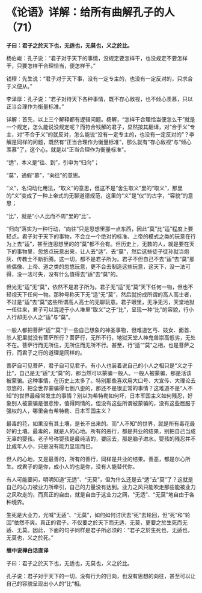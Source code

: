 《论语》详解：给所有曲解孔子的人（71）
====

			

**子曰：君子之於天下也，无适也，无莫也，义之於比。**

杨伯峻：孔子说：“君子对于天下的事情，没规定要怎样干，也没规定不要怎样干，只要怎样干合理恰当，便怎样干。”

钱穆：先生说：“君子对于天下事，没有一定专主的，也没有一定反对的，只求合于义便从。”

李泽厚：孔子说：“君子对待天下各种事情，既不存心敌视，也不倾心羡慕，只以正当合理作为衡量标准。”

详解：首先，以上三个解释都有逻辑问题。杨解，“怎样干合理恰当便怎么干”就是一个规定，怎么能说没规定呢？而符合钱解的君子，显然按其翻译，对“合于义”专主，对“不合于义”的就反对，怎么能说“没有一定专主的，也没有一定反对的”？李解是同样的问题，既然有“正当合理作为衡量标准”，那么就有“存心敌视”与“倾心羡慕”了，这个心，就是以“正当合理作为衡量标准”。

“适”，本义是“往、到”，引申为“归向”；

“莫”，通假“慕”，“向往”的意思。

“义”，名词动化用法，“取义”的意思，但这不是“舍生取义”里的“取义”，那里的“义”变成了一种上帝式的无聊道德规范，这里的“义”是“仪”的古字，“容貌”的意思；

“比”，就是“小人比而不周”里的“比”。

“归向”落实为一种行动，“向往”只是思想里那一点东西，因此“莫”比“适”程度上要轻点。君子对于天下的事物，不会立一个绝对的标准、上帝的模式之类的玩意在行为上去“适”，甚至连思想里的的“莫”都不会有。但历史上，无数的人，就是要在天下的事物里，忽悠点玩意出来，让人去“适”、去“莫”，然后这些徒子徒孙就当炮灰、传教士不断折腾。这一切，都不是君子所为。君子不但自己不去“适”去“莫”那些偶像、上帝、道之类的忽悠玩意，更不会去制造这些玩意，这天下，没一法可得，没一法可失，没有什么值得去“适”去“莫”的。

但光无“适”无“莫”，依然不是君子所为。君子无“适”无“莫”天下任何一物，但也不轻视天下任何一物。那种号称天下无“适”无“莫”，然后就扮成所谓的高人高士者，不过是“适”去“莫”这些所谓高人高士的无聊玩意。君子眼里，无净无污，天堂地狱一任往来，君子可以混迹于小人堆里“取义”之于“比”，呈现一种“比”的容貌，行小人行却无小人之“适”与“莫”。

一般人都把菩萨“适”“莫”于一些自己想象的神圣事物，但难道乞丐、妓女、面首、杀人犯里就没有菩萨所行？菩萨行，无所不行，地狱天堂人神鬼兽崇高低劣，无处不在。菩萨行而无所住，无所住而无所不行。甚至，行“适”“莫”之相，也是菩萨之行，而君子之行的道理是同样的。

菩萨自可见菩萨，君子自可见君子。有小人也装着说自己的小人之相只是“义之于比“，自己是无“适”无“莫”的，那当然可以蒙骗一般人。一般人被蒙骗，那是活该被蒙骗。这种事情，在历史上太多了。特别那些喜欢用大口号、大宣传、大理论去忽悠的，把全世界蒙骗得七倒八歪的，那还不是很正常的事情？这难道不是“人不知”的世界最经常发生的事情？别以为希特勒如何坏，日本军国主义如何残忍，好象别人被蒙骗是很悲惨，值得同情的。但没有这些所谓被蒙骗的，没有这些屈服于强权的人，哪里会有希特勒、日本军国主义？

最毒的花，如果没有其土壤，是长不出来的。而“人不知”的世界，就是所有毒花最好的土壤。最毒的，就是人的心地。所有的恶行，都是共业的结果，别把自己当成无辜的婴孩。老子号称婴孩是最纯洁的，要回去，那是脑子进水。婴孩的残忍并不比成年人小，只是没有能力显现而已。

但人的心地，又是最善的，所有的善行，同样是共业的结果。善恶，都是尔心所生。成君子的是你，成小人的也是你，没有人能替代你。

有人可能要问，明明知道“无适”、“无莫”，但为什么还是去“适”去“莫”了？这就是自己的心力被业力所牵引，自己的力量没有达到。业力之风只能吹走那些能被业力之风吹走的，而真正的自由，就是自由于这业力之网，“无适”、“无莫”地自由于各种境界。

生死是大业力，光喊“无适”、“无莫”，如何如何讨厌去“死”去轮回，但“死”和“轮回”依然不爽。真正的君子，不仅要之於天下而无适、无莫，更要之於生死而无适、无莫。因此，下面的句子同样是君子所必须的：“君子之於生死也，无适也，无莫也，义之於死。”

**缠中说禅白话直译**

子曰：君子之於天下也，无适也，无莫也，义之於比。

孔子说：君子对于天下的一切，没有行为的归向，也没有思想的向往，甚至可以让自己的容貌呈现出小人的“比“相。
